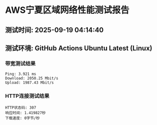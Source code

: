 # AWS宁夏区域网络性能测试报告
## 测试时间: 2025-09-19 04:14:40
## 测试环境: GitHub Actions Ubuntu Latest (Linux)

### 带宽测试结果
```
Ping: 3.921 ms
Download: 2050.25 Mbit/s
Upload: 1987.43 Mbit/s
```

### HTTP连接测试结果
```
HTTP状态码: 307
响应时间: 1.419827秒
下载速度: 0字节/秒
```

